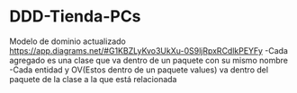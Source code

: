 # DDD-Tienda-PCs

Modelo de dominio actualizado https://app.diagrams.net/#G1KBZLyKvo3UkXu-0S9ljRpxRCdlkPEYFy 
-Cada agregado es una clase que va dentro de un paquete con su mismo nombre
-Cada entidad y OV(Estos dentro de un paquete values) va dentro del paquete de la clase a la que está relacionada
